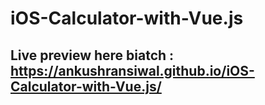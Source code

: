 # iOS-Calculator-with-Vue.js

## Live preview here biatch : https://ankushransiwal.github.io/iOS-Calculator-with-Vue.js/
